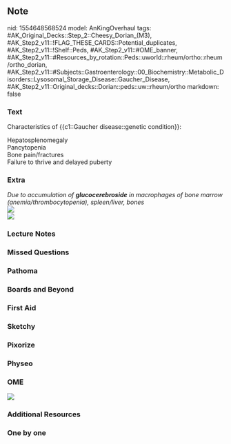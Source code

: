 ## Note
nid: 1554648568524
model: AnKingOverhaul
tags: #AK_Original_Decks::Step_2::Cheesy_Dorian_(M3), #AK_Step2_v11::!FLAG_THESE_CARDS::Potential_duplicates, #AK_Step2_v11::!Shelf::Peds, #AK_Step2_v11::#OME_banner, #AK_Step2_v11::#Resources_by_rotation::Peds::uworld::rheum/ortho::rheum/ortho_dorian, #AK_Step2_v11::#Subjects::Gastroenterology::00_Biochemistry::Metabolic_Disorders::Lysosomal_Storage_Disease::Gaucher_Disease, #AK_Step2_v11::Original_decks::Dorian::peds::uw::rheum/ortho
markdown: false

### Text
Characteristics of {{c1::Gaucher disease::genetic condition}}:
<div>
  <div>
    Hepatosplenomegaly
  </div>
</div>
<div>
  Pancytopenia
</div>
<div>
  Bone pain/fractures
</div>
<div>
  Failure to thrive and delayed puberty
</div>

### Extra
<div>
  <div style="font-style: italic;"></div>
  <div>
    <div>
      <i>Due to accumulation of <b>glucocerebroside</b> in
      macrophages of bone marrow (anemia/thrombocytopenia),
      spleen/liver, bones</i>
    </div>
    <div style="font-weight: bold;"></div><i><b><img src=
    "paste-51153060495361.jpg"></b></i>
    <div style="font-weight: bold;">
      <i><img src="paste-65339337474049.jpg"></i>
    </div>
  </div>
</div>

### Lecture Notes


### Missed Questions


### Pathoma


### Boards and Beyond


### First Aid


### Sketchy


### Pixorize


### Physeo


### OME
<div class="ome-widget">
  <a href="https://onlinemeded.org?ref=anki"><img src=
  "_OME_AnkiFlashcards_General_3.png"></a>
</div>

### Additional Resources


### One by one

